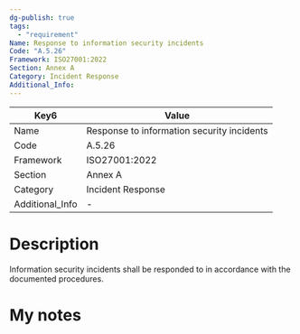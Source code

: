 ```yaml
---
dg-publish: true
tags:
  - "requirement"
Name: Response to information security incidents
Code: "A.5.26"
Framework: ISO27001:2022
Section: Annex A
Category: Incident Response
Additional_Info: 
---
```


<div><table class="dataview table-view-table"><thead class="table-view-thead"><tr class="table-view-tr-header"><th class="table-view-th"><span>Key</span><span class="dataview small-text">6</span></th><th class="table-view-th"><span>Value</span></th></tr></thead><tbody class="table-view-tbody"><tr><td><span>Name</span></td><td><span>Response to information security incidents</span></td></tr><tr><td><span>Code</span></td><td><span>A.5.26</span></td></tr><tr><td><span>Framework</span></td><td><span>ISO27001:2022</span></td></tr><tr><td><span>Section</span></td><td><span>Annex A</span></td></tr><tr><td><span>Category</span></td><td><span>Incident Response</span></td></tr><tr><td><span>Additional_Info</span></td><td><span>-</span></td></tr></tbody></table></div>

# Description

Information security incidents shall be responded to in accordance with the documented procedures.

# My notes
